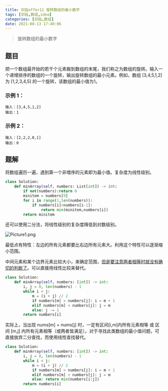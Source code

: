 ```yaml
---
title: 剑指offer11 旋转数组的最小数字
tags: [剑指,数组,idea]
categories: [剑指,数组]
date: 2021-08-13 17:40:06
---
```


>旋转数组的最小数字

## 题目

把一个数组最开始的若干个元素搬到数组的末尾，我们称之为数组的旋转。输入一个递增排序的数组的一个旋转，输出旋转数组的最小元素。例如，数组 [3,4,5,1,2] 为 [1,2,3,4,5] 的一个旋转，该数组的最小值为1。

### 示例 1：

```
输入：[3,4,5,1,2]
输出：1
```

### 示例 2：

```
输入：[2,2,2,0,1]
输出：0
```

## 题解

将数组遍历一遍，遇到第一个非增序的元素即为最小值。复杂度为线性级别。

```python
class Solution:
    def minArray(self, numbers: List[int]) -> int:
        if not(numbers):return 0
        minitem = numbers[0]
        for i in range(1,len(numbers)):
            if numbers[i]<numbers[i-1]:
                return min(minitem,numbers[i])
        return minitem
```

还可以使用二分法，将线性级别的复杂度降低到对数级别。

![Picture1.png](https://pic.leetcode-cn.com/1599404042-JMvjtL-Picture1.png)

最低点有特性：左边的所有元素都要比右边所有元素大。利用这个特性可以逐渐缩小范围。

中间元素和某个边界元素比较大小，来确定范围，<u>但是要注意两者相等时就没有确切的判断了</u>。可以直接用线性比较来替代。

```python
class Solution:
    def minArray(self, numbers: [int]) -> int:
        i, j = 0, len(numbers) - 1
        while i < j:
            m = (i + j) // 2
            if numbers[m] > numbers[j]: i = m + 1
            elif numbers[m] < numbers[j]: j = m
            else: j -= 1
        return numbers[i]
```

实际上，当出现 nums[m] = nums[j] 时，一定有区间[i,m]内所有元素相等 或 区间 [m,j] 内所有元素相等（或两者皆满足）。对于寻找此类数组的最小值问题，可直接放弃二分查找，而使用线性查找替代。

```python
class Solution:
    def minArray(self, numbers: [int]) -> int:
        i, j = 0, len(numbers) - 1
        while i < j:
            m = (i + j) // 2
            if numbers[m] > numbers[j]: i = m + 1
            elif numbers[m] < numbers[j]: j = m
            else: return min(numbers[i:j])
        return numbers[i]
```

